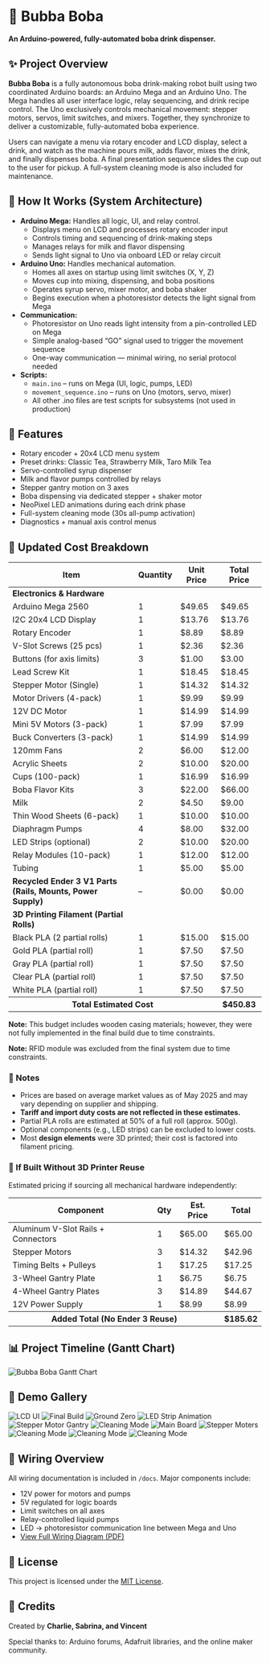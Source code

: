 
</head>
<body>

<h1>🧋 Bubba Boba</h1>
<p><strong>An Arduino-powered, fully-automated boba drink dispenser.</strong></p>

<div class="section">
  <h2>✨ Project Overview</h2>
  <p><strong>Bubba Boba</strong> is a fully autonomous boba drink-making robot built using two coordinated Arduino boards: an Arduino Mega and an Arduino Uno. The Mega handles all user interface logic, relay sequencing, and drink recipe control. The Uno exclusively controls mechanical movement: stepper motors, servos, limit switches, and mixers. Together, they synchronize to deliver a customizable, fully-automated boba experience.</p>
  <p>Users can navigate a menu via rotary encoder and LCD display, select a drink, and watch as the machine pours milk, adds flavor, mixes the drink, and finally dispenses boba. A final presentation sequence slides the cup out to the user for pickup. A full-system cleaning mode is also included for maintenance.</p>
</div>

<div class="section">
  <h2>🧠 How It Works (System Architecture)</h2>
  <ul>
    <li><strong>Arduino Mega:</strong> Handles all logic, UI, and relay control.
      <ul>
        <li>Displays menu on LCD and processes rotary encoder input</li>
        <li>Controls timing and sequencing of drink-making steps</li>
        <li>Manages relays for milk and flavor dispensing</li>
        <li>Sends light signal to Uno via onboard LED or relay circuit</li>
      </ul>
    </li>
    <li><strong>Arduino Uno:</strong> Handles mechanical automation.
      <ul>
        <li>Homes all axes on startup using limit switches (X, Y, Z)</li>
        <li>Moves cup into mixing, dispensing, and boba positions</li>
        <li>Operates syrup servo, mixer motor, and boba shaker</li>
        <li>Begins execution when a photoresistor detects the light signal from Mega</li>
      </ul>
    </li>
    <li><strong>Communication:</strong>
      <ul>
        <li>Photoresistor on Uno reads light intensity from a pin-controlled LED on Mega</li>
        <li>Simple analog-based “GO” signal used to trigger the movement sequence</li>
        <li>One-way communication — minimal wiring, no serial protocol needed</li>
      </ul>
    </li>
    <li><strong>Scripts:</strong>
      <ul>
        <li><code>main.ino</code> – runs on Mega (UI, logic, pumps, LED)</li>
        <li><code>movement_sequence.ino</code> – runs on Uno (motors, servo, mixer)</li>
        <li>All other .ino files are test scripts for subsystems (not used in production)</li>
      </ul>
    </li>
  </ul>
</div>

<div class="section">
  <h2>🧰 Features</h2>
  <ul>
    <li>Rotary encoder + 20x4 LCD menu system</li>
    <li>Preset drinks: Classic Tea, Strawberry Milk, Taro Milk Tea</li>
    <li>Servo-controlled syrup dispenser</li>
    <li>Milk and flavor pumps controlled by relays</li>
    <li>Stepper gantry motion on 3 axes</li>
    <li>Boba dispensing via dedicated stepper + shaker motor</li>
    <li>NeoPixel LED animations during each drink phase</li>
    <li>Full-system cleaning mode (30s all-pump activation)</li>
    <li>Diagnostics + manual axis control menus</li>
  </ul>
</div>

<div class="section">
  <h2>💸 Updated Cost Breakdown</h2>
  <table>
    <thead>
      <tr><th>Item</th><th>Quantity</th><th>Unit Price</th><th>Total Price</th></tr>
    </thead>
    <tbody>
      <tr><td><strong>Electronics & Hardware</strong></td><td></td><td></td><td></td></tr>
      <tr><td>Arduino Mega 2560</td><td>1</td><td>$49.65</td><td>$49.65</td></tr>
      <tr><td>I2C 20x4 LCD Display</td><td>1</td><td>$13.76</td><td>$13.76</td></tr>
      <tr><td>Rotary Encoder</td><td>1</td><td>$8.89</td><td>$8.89</td></tr>
      <tr><td>V-Slot Screws (25 pcs)</td><td>1</td><td>$2.36</td><td>$2.36</td></tr>
      <tr><td>Buttons (for axis limits)</td><td>3</td><td>$1.00</td><td>$3.00</td></tr>
      <tr><td>Lead Screw Kit</td><td>1</td><td>$18.45</td><td>$18.45</td></tr>
      <tr><td>Stepper Motor (Single)</td><td>1</td><td>$14.32</td><td>$14.32</td></tr>
      <tr><td>Motor Drivers (4-pack)</td><td>1</td><td>$9.99</td><td>$9.99</td></tr>
      <tr><td>12V DC Motor</td><td>1</td><td>$14.99</td><td>$14.99</td></tr>
      <tr><td>Mini 5V Motors (3-pack)</td><td>1</td><td>$7.99</td><td>$7.99</td></tr>
      <tr><td>Buck Converters (3-pack)</td><td>1</td><td>$14.99</td><td>$14.99</td></tr>
      <tr><td>120mm Fans</td><td>2</td><td>$6.00</td><td>$12.00</td></tr>
      <tr><td>Acrylic Sheets</td><td>2</td><td>$10.00</td><td>$20.00</td></tr>
      <tr><td>Cups (100-pack)</td><td>1</td><td>$16.99</td><td>$16.99</td></tr>
      <tr><td>Boba Flavor Kits</td><td>3</td><td>$22.00</td><td>$66.00</td></tr>
      <tr><td>Milk</td><td>2</td><td>$4.50</td><td>$9.00</td></tr>
      <tr><td>Thin Wood Sheets (6-pack)</td><td>1</td><td>$10.00</td><td>$10.00</td></tr>
      <tr><td>Diaphragm Pumps</td><td>4</td><td>$8.00</td><td>$32.00</td></tr>
      <tr><td>LED Strips (optional)</td><td>2</td><td>$10.00</td><td>$20.00</td></tr>
      <tr><td>Relay Modules (10-pack)</td><td>1</td><td>$12.00</td><td>$12.00</td></tr>
      <tr><td>Tubing</td><td>1</td><td>$5.00</td><td>$5.00</td></tr>
      <tr><td><strong>Recycled Ender 3 V1 Parts (Rails, Mounts, Power Supply)</strong></td><td>–</td><td>$0.00</td><td>$0.00</td></tr>
      <tr><td><strong>3D Printing Filament (Partial Rolls)</strong></td><td></td><td></td><td></td></tr>
      <tr><td>Black PLA (2 partial rolls)</td><td>1</td><td>$15.00</td><td>$15.00</td></tr>
      <tr><td>Gold PLA (partial roll)</td><td>1</td><td>$7.50</td><td>$7.50</td></tr>
      <tr><td>Gray PLA (partial roll)</td><td>1</td><td>$7.50</td><td>$7.50</td></tr>
      <tr><td>Clear PLA (partial roll)</td><td>1</td><td>$7.50</td><td>$7.50</td></tr>
      <tr><td>White PLA (partial roll)</td><td>1</td><td>$7.50</td><td>$7.50</td></tr>
      <tr><th colspan="3">Total Estimated Cost</th><th>$450.83</th></tr>
    </tbody>
  </table>

  <p><strong>Note:</strong> This budget includes wooden casing materials; however, they were not fully implemented in the final build due to time constraints.</p>
  <p><strong>Note:</strong> RFID module was excluded from the final system due to time constraints.</p>

  <h3>📝 Notes</h3>
  <ul>
    <li>Prices are based on average market values as of May 2025 and may vary depending on supplier and shipping.</li>
    <li><strong>Tariff and import duty costs are not reflected in these estimates.</strong></li>
    <li>Partial PLA rolls are estimated at 50% of a full roll (approx. 500g).</li>
    <li>Optional components (e.g., LED strips) can be excluded to lower costs.</li>
    <li>Most <strong>design elements</strong> were 3D printed; their cost is factored into filament pricing.</li>
  </ul>

  <h3>🔁 If Built Without 3D Printer Reuse</h3>
  <p>Estimated pricing if sourcing all mechanical hardware independently:</p>
  <table>
    <thead>
      <tr><th>Component</th><th>Qty</th><th>Est. Price</th><th>Total</th></tr>
    </thead>
    <tbody>
      <tr><td>Aluminum V-Slot Rails + Connectors</td><td>1</td><td>$65.00</td><td>$65.00</td></tr>
      <tr><td>Stepper Motors</td><td>3</td><td>$14.32</td><td>$42.96</td></tr>
      <tr><td>Timing Belts + Pulleys</td><td>1</td><td>$17.25</td><td>$17.25</td></tr>
      <tr><td>3-Wheel Gantry Plate</td><td>1</td><td>$6.75</td><td>$6.75</td></tr>
      <tr><td>4-Wheel Gantry Plates</td><td>3</td><td>$14.89</td><td>$44.67</td></tr>
      <tr><td>12V Power Supply</td><td>1</td><td>$8.99</td><td>$8.99</td></tr>
      <tr><th colspan="3">Added Total (No Ender 3 Reuse)</th><th>$185.62</th></tr>
    </tbody>
  </table>
</div>



<div class="section">
  <h2>📊 Project Timeline (Gantt Chart)</h2>
  <img src="Images/Boba Machine Gantt Chart.png" alt="Bubba Boba Gantt Chart">
</div>

<div class="section">
  <h2>📸 Demo Gallery</h2>
  <div>
    <img src="images/lcd_menu.jpg" alt="LCD UI">
    <img src="Images/finalbuild.jpg" alt="Final Build">
    <img src="Images/mess.jpeg" alt="Ground Zero">
    <img src="images/neopixels.jpg" alt="LED Strip Animation">
    <img src="images/gantry.jpg" alt="Stepper Motor Gantry">
    <img src="images/cleaning_mode.jpg" alt="Cleaning Mode">
    <img src="Images/board.jpeg" alt="Main Board">
    <img src="Images/mega.jpeg" alt="Stepper Moters">
    <img src="images/cleaning_mode.jpg" alt="Cleaning Mode">
    <img src="images/cleaning_mode.jpg" alt="Cleaning Mode">
    <img src="images/cleaning_mode.jpg" alt="Cleaning Mode">
  </div>
</div>

<div class="section">
  <h2>🔌 Wiring Overview</h2>
  <p>All wiring documentation is included in <code>/docs</code>. Major components include:</p>
  <ul>
    <li>12V power for motors and pumps</li>
    <li>5V regulated for logic boards</li>
    <li>Limit switches on all axes</li>
    <li>Relay-controlled liquid pumps</li>
    <li>LED → photoresistor communication line between Mega and Uno</li>
    <li><a href="docs/full_wiring.pdf" target="_blank">View Full Wiring Diagram (PDF)</a></li>
  </ul>
</div>

<div class="section">
  <h2>📜 License</h2>
  <p>This project is licensed under the <a href="https://opensource.org/licenses/MIT" target="_blank">MIT License</a>.</p>
</div>

<div class="section">
  <h2>🙌 Credits</h2>
  <p>Created by <strong>Charlie, Sabrina, and Vincent</strong></p>
  <p>Special thanks to: Arduino forums, Adafruit libraries, and the online maker community.</p>
</div>

</body>
</html>
